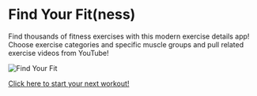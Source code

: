 # Find Your Fit(ness)

Find thousands of fitness exercises with this modern exercise details app! Choose exercise categories and specific muscle groups and pull related exercise videos from YouTube!

![Find Your Fit](find-your-fit.png)

[Click here to start your next workout!](https://find-your-fit-pk.netlify.app)
